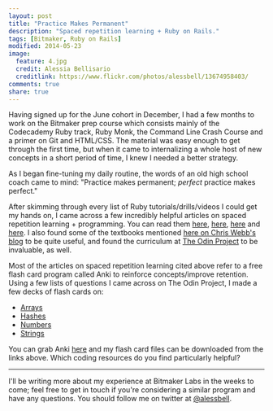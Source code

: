 ```yaml
---
layout: post
title: "Practice Makes Permanent"
description: "Spaced repetition learning + Ruby on Rails."
tags: [Bitmaker, Ruby on Rails]
modified: 2014-05-23
image:
  feature: 4.jpg
  credit: Alessia Bellisario
  creditlink: https://www.flickr.com/photos/alessbell/13674958403/
comments: true
share: true
---
```


Having signed up for the June cohort in December, I had a few months to work on the Bitmaker prep course which consists mainly of the Codecademy Ruby track, Ruby Monk, the Command Line Crash Course and a primer on Git and HTML/CSS. The material was easy enough to get through the first time, but when it came to internalizing a whole host of new concepts in a short period of time, I knew I needed a better strategy.

As I began fine-tuning my daily routine, the words of an old high school coach came to mind: "Practice makes permanent; *perfect* practice makes perfect."

After skimming through every list of Ruby tutorials/drills/videos I could get my hands on, I came across a few incredibly helpful articles on spaced repetition learning + programming. You can read them [here](https://medium.com/medium-redef/5481606b087a), [here](http://sivers.org/srs), [here](http://www.supermemo.com/articles/20rules.htm) and [here](http://www.jackkinsella.ie/2011/12/05/janki-method.html). I also found some of the textbooks mentioned [here on Chris Webb's blog](http://blog.mediumequalsmessage.com/6-best-learning-ruby-books) to be quite useful, and found the curriculum at [The Odin Project](http://www.theodinproject.com/) to be invaluable, as well.

Most of the articles on spaced repetition learning cited above refer to a free flash card program called Anki to reinforce concepts/improve retention. Using a few lists of questions I came across on The Odin Project, I made a few decks of flash cards on:

- [Arrays](https://github.com/alessbell/alessbell.github.io/blob/master/flash%20cards/Arrays.apkg?raw=true)
- [Hashes](https://github.com/alessbell/alessbell.github.io/blob/master/flash%20cards/Hashes.apkg?raw=true)
- [Numbers](https://github.com/alessbell/alessbell.github.io/blob/master/flash%20cards/Numbers.apkg?raw=true)
- [Strings](https://github.com/alessbell/alessbell.github.io/blob/master/flash%20cards/Strings.apkg?raw=true)

You can grab Anki [here](http://ankisrs.net/) and my flash card files can be downloaded from the links above. Which coding resources do you find particularly helpful?


***
I'll be writing more about my experience at Bitmaker Labs in the weeks to come; feel free to get in touch if you're considering a similar program and have any questions. You should follow me on twitter at [@alessbell](http://www.twitter.com/alessbell).